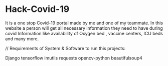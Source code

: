# Hack-Covid-19
It is a one stop Covid-19 portal made by me and one of my teammate. 
In this website a person will get all necessary information they need to have during covid Information like availability of Oxygen bed , vaccine centers, ICU beds and many more.

// Requirements of System & Software to run this projects:

Django
tensorflow
imutils
requests
opencv-python
beautifulsoup4
